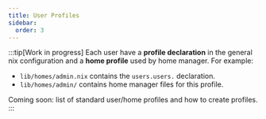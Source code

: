 ```yaml
---
title: User Profiles
sidebar:
  order: 3
---
```


:::tip[Work in progress]
Each user have a **profile declaration** in the general nix configuration and a **home profile** used by home manager. For example:

- `lib/homes/admin.nix` contains the `users.users.` declaration.
- `lib/homes/admin/` contains home manager files for this profile.

Coming soon: list of standard user/home profiles and how to create profiles.
:::
